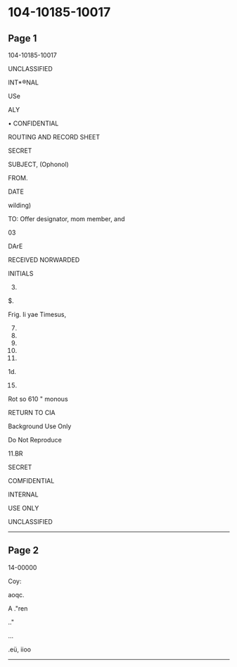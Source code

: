 # 104-10185-10017

## Page 1

104-10185-10017

UNCLASSIFIED

INT*®NAL

USe

ALY

• CONFIDENTIAL

ROUTING AND RECORD SHEET

SECRET

SUBJECT, (Ophonol)

FROM.

DATE

wilding)

TO: Offer designator, mom member, and

03

DArE

RECEIVED NORWARDED

INITIALS

3.

$.

Frig. Ii yae Timesus,

7.

10.

11.

12.

13.

1d.

15.

Rot so 610 " monous

RETURN TO CIA

Background Use Only

Do Not Reproduce

11.BR

SECRET

COMFIDENTIAL

INTERNAL

USE ONLY

UNCLASSIFIED

---

## Page 2

14-00000

Coy:

aoqc.

A ."ren

.."

...

.eü, iioo

---

